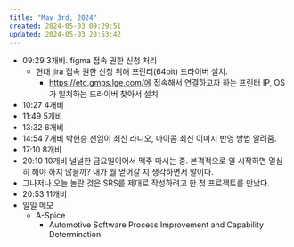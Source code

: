 ```yaml
---
title: "May 3rd, 2024"
created: 2024-05-03 09:29:51
updated: 2024-05-03 20:53:42
---
```

  * 09:29 3개비. figma 접속 권한 신청 처리
    * 현대 jira 접속 권한 신청 위해 프린터(64bit) 드라이버 설치.
      * https://etc.gmps.lge.com/에 접속해서 연결하고자 하는 프린터 IP, OS가 일치하는 드라이버 찾아서 설치
  * 10:27 4개비
  * 11:49 5개비
  * 13:32 6개비
  * 14:54 7개비 박현승 선임이 최신 라디오, 마이콤 최신 이미지 반영 방법 알려줌.
  * 17:10 8개비
  * 20:10 10개비 널널한 금요일이어서 맥주 마시는 중. 본격적으로 일 시작하면 열심히 해야 하지 않을까? 내가 뭘 얻어갈 지 생각하면서 말이다.
  * 그나저나 오늘 놀란 것은 SRS를 제대로 작성하려고 한 첫 프로젝트를 만났다.
  * 20:53 11개비
  * 일일 메모
    * A-Spice
      * Automotive Software Process Improvement and Capability Determination